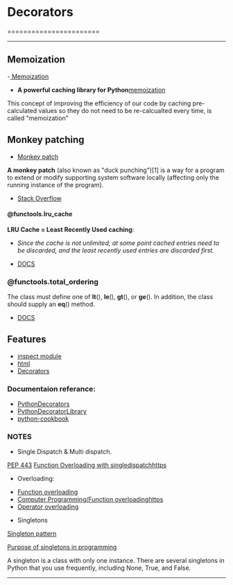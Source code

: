 # Decorators
=======================



-----------------------------------------------------------------------------------------------------

## Memoization

-[ Memoization](https://en.wikipedia.org/wiki/Memoization#:~:text=In%20computing%2C%20memoization%20or%20memoisation,the%20same%20inputs%20occur%20again)
- **A powerful caching library for Python**[memoization](https://pypi.org/project/memoization/)


This concept of improving the efficiency of our code by caching pre-calculated values so they do not need to be re-calcualted every time, is called "memoization"

## Monkey patching

- [Monkey patch](https://en.wikipedia.org/wiki/Monkey_patch)

**A monkey patch** (also known as "duck punching")[1] is a way for a program to extend or modify supporting system software locally (affecting only the running instance of the program).

- [Stack Overflow](https://stackoverflow.com/questions/19545982/monkey-patching-a-class-in-another-module-in-python)

#### @functools.lru_cache

**LRU Cache = Least Recently Used caching**: 

- *Since the cache is not unlimited, at some point cached entries need to be discarded, and the least recently used entries are discarded first.*

- [DOCS](https://docs.python.org/3/library/functools.html#functools.lru_cache)

### @functools.total_ordering

The class must define one of __lt__(), __le__(), __gt__(), or __ge__(). In addition, the class should supply an __eq__() method.

- [DOCS](https://docs.python.org/3/library/functools.html#functools.total_ordering)

## Features

- [inspect module](https://docs.python.org/3/library/inspect.html)
- [html](https://docs.python.org/3/library/html.html)
- [Decorators](https://github.com/jaymon/decorators)


### Documentaion referance:

- [PythonDecorators](https://wiki.python.org/moin/PythonDecorators)
- [PythonDecoratorLibrary](https://wiki.python.org/moin/PythonDecoratorLibrary)
- [python-cookbook](https://github.com/dabeaz/python-cookbook/blob/master/src/9/defining_a_decorator_that_takes_an_optional_argument/example.py)

### NOTES

- Single Dispatch & Multi dispatch.

[PEP 443](https://www.python.org/dev/peps/pep-0443/)
[Function Overloading with singledispatchhttps](https://www.blog.pythonlibrary.org/2016/02/23/python-3-function-overloading-with-singledispatch/)

- Overloading:

* [Function overloading](https://en.wikipedia.org/wiki/Function_overloading)
* [Computer Programming/Function overloadinghttps](https://en.wikibooks.org/wiki/Computer_Programming/Function_overloading)
* [Operator overloading](https://en.wikipedia.org/wiki/Operator_overloading)


- Singletons

[Singleton pattern](https://en.wikipedia.org/wiki/Singleton_pattern#:~:text=In%20software%20engineering%2C%20the%20singleton,mathematical%20concept%20of%20a%20singleton)

[Purpose of singletons in programming](https://stackoverflow.com/questions/2551112/purpose-of-singletons-in-programming)

A singleton is a class with only one instance. There are several singletons in Python that you use frequently, including None, True, and False.


-----------------------------------------------------------------------------------------------------